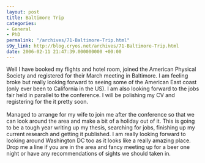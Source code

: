 ```yaml
---
layout: post
title: Baltimore Trip
categories:
- General
- PhD
permalink: "/archives/71-Baltimore-Trip.html"
s9y_link: http://blog.cryos.net/archives/71-Baltimore-Trip.html
date: 2006-02-11 21:47:39.000000000 +00:00
---
```

Well I have booked my flights and hotel room, joined the American Physical Society and registered for their March meeting in Baltimore. I am feeling broke but really looking forward to seeing some of the American East coast (only ever been to California in the US). I am also looking forward to the jobs fair held in parallel to the conference. I will be polishing my CV and registering for the it pretty soon.<br />
<br />
Managed to arrange for my wife to join me after the conference so that we can look around the area and make a bit of a holiday out of it. This is going to be a tough year writing up my thesis, searching for jobs, finishing up my current research and getting it published. I am really looking forward to looking around Washington DC too as it looks like a really amazing place. Drop me a line if you are in the area and fancy meeting up for a beer one night or have any recommendations of sights we should taken in.
